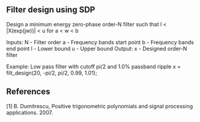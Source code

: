 ## Filter design using SDP

Design a minimum energy zero-phase order-N filter
such that l < |X(exp(jw))| < u for a < w < b

Inputs:
      N - Filter order
      a - Frequency bands start point
      b - Frequency bands end point
      l - Lower bound
      u - Upper bound
Output:
      x - Designed order-N filter

Example:
      Low pass filter with cutoff pi/2 and 1.0% passband ripple
      x = filt_design(20, -pi/2, pi/2, 0.99, 1.01);


## References
[1]	B. Dumitrescu, Positive trigonometric polynomials and signal processing applications. 2007.